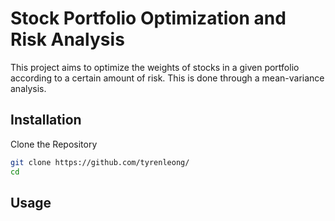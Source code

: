 # Stock Portfolio Optimization and Risk Analysis

This project aims to optimize the weights of stocks in a given portfolio according to a certain amount of risk. This is done through a mean-variance analysis.




## Installation

Clone the Repository


```bash
git clone https://github.com/tyrenleong/
cd 
```

## Usage

```bash

```